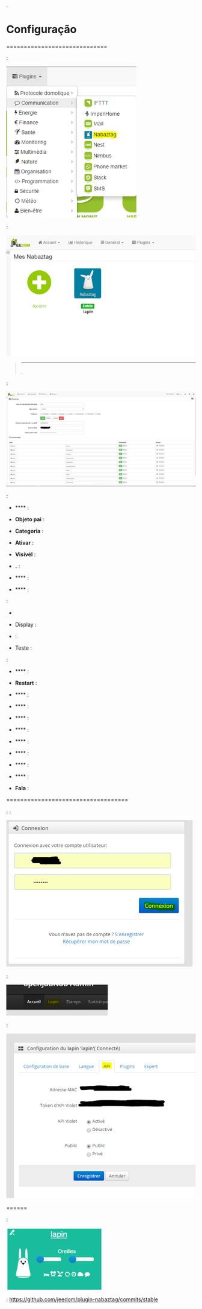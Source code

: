 .

Configuração 
=============

 
=============================


 :

![nabaztag1](../images/nabaztag1.png)

 :

![nabaztag2](../images/nabaztag2.png)

> ****
>
> 
> 
> .

 :

![nabaztag3](../images/nabaztag3.png)

 :

-   **** : 

-   **Objeto pai** : 
    

-   **Categoria** : 
    

-   **Ativar** : 

-   **Visivél** : 

-   **.** : 
    

-   **** : 

-   **** : 

 :

-   

-   Display : 

-    : 
    
    

-   Teste : 

 :

-   **** : 

-   **Restart** : 

-   **** : 

-   **** : 
    

-   **** : 
    

-   **** : 
    

-   **** : 
    

-   **** : 
    

-   **** : 
    

-   **** : 
    

-   **Fala** : 

 
===================================

:
 :

![nabaztag4](../images/nabaztag4.png)

 :

![nabaztag5](../images/nabaztag5.png)

 :

![nabaztag6](../images/nabaztag6.png)





 
======

 :

![nabaztag7](../images/nabaztag7.png)

 :
<https://github.com/jeedom/plugin-nabaztag/commits/stable>
